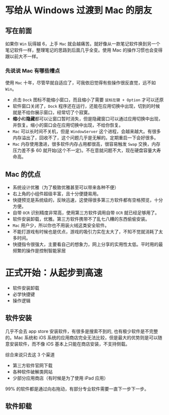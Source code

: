 
# 写给从 Windows 过渡到 Mac 的朋友


## 写在前面
如果你 `Win` 玩得越 6，上手 `Mac` 就会越痛苦。就好像从一款笔记软件换到另一个笔记软件一样，整理笔记的思路到后面几乎全变。使用 Mac 的操作习惯也会变得跟以前大不一样。

### 先说说 Mac 有哪些槽点
使用 `Mac` 十年，尽管早就自适应了，可我依旧觉得有些操作很反直觉，远不如 `Win`。
- 点击 `Dock` 图标不能缩小窗口，而且缩小了需要 `鼠标左键 + Option` 才可以还原
- 软件窗口关闭了，`Dock` 程序还在运行，还能在应用切换中出现，切到的时候就是不给你展示窗口，经常切了个寂寞。
- **缩小**和**隐藏**都可以让窗口暂时消失，但是隐藏窗口可以通过应用切换中出现，并恢复。缩小的窗口会在应用切换中出现，不给你恢复。
- `Mac` 可以长时间不关机，但是 `WindowServer` 这个进程，会越来越大。有很多内存溢出了，回收不了，这个问题几乎是无解的。定期重启一下会好很多。
- `Mac` 内存使用激进，很多软件内存占用都很高，很容易触发 `Swap` 交换，内存压力差不多 60 就开始(这个不一定)。不在意就问题不大，现在硬盘容量大寿命高。

## Mac 的优点
- 系统设计优雅（为了极致优雅甚至可以带来各种不便）
- 右上角的小组件超级丰富，且十分便捷易用。
- 快捷预览是系统级的，反映迅速，这使得很多第三方软件都有空格预览，十分方便。
- 自带 `OCR` 识别精度非常高，使用第三方软件调用自带 `OCR` 就已经足够用了。
- 软件安装卸载，优雅。第三方软件携带不了乱七八糟的东西偷偷安装。
- `Mac` 用户少，所以你也不用装火绒这类安全软件。
- 不能打游戏有时候也是优点，游戏的吸引力实在太大了，不知不觉就消耗了太多时间。
- 快捷指令很强大，主要看自己的想象力，网上分享的实用性太低。平时用的最频繁的操作是控制智能家居


# 正式开始：从起步到高速
- 软件安装卸载
- 必学快捷键
- 操作逻辑


## 软件安装
几乎不会去 app store 安装软件，有很多是搜索不到的, 也有极少软件是不完整的。Mac 系统和 iOS 系统的应用商店完全无法比较，但是最大的优势则是可以随意安装软件，而不像 iOS 基本上只能在商店安装，不支持侧载。

综合来说只去这 3 个渠道
- 第三方软件官网下载
- 各种软件破解类网站
- 少部分应用商店（有时候是为了使用 iPad 应用）


99% 的软件都是通过向右拖动，有部分专业软件需要一直下一步下一步。

## 软件卸载

